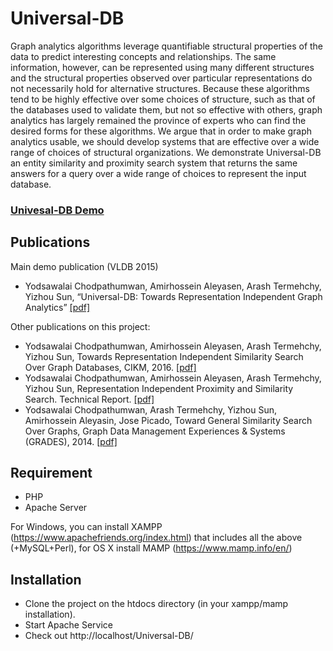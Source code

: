 # Universal-DB

Graph analytics algorithms leverage quantifiable structural
properties of the data to predict interesting concepts and
relationships. The same information, however, can be represented
using many different structures and the structural
properties observed over particular representations do not
necessarily hold for alternative structures. Because these
algorithms tend to be highly effective over some choices of
structure, such as that of the databases used to validate
them, but not so effective with others, graph analytics has
largely remained the province of experts who can find the
desired forms for these algorithms. We argue that in order
to make graph analytics usable, we should develop systems
that are effective over a wide range of choices of structural
organizations. We demonstrate Universal-DB an entity similarity
and proximity search system that returns the same
answers for a query over a wide range of choices to represent
the input database.

### [Univesal-DB Demo](http://universal-db.herokuapp.com)

## Publications
Main demo publication (VLDB 2015)
- Yodsawalai Chodpathumwan, Amirhossein Aleyasen, Arash Termehchy, Yizhou Sun, “Universal-DB: Towards Representation Independent Graph Analytics” [\[pdf\]](http://web.engr.oregonstate.edu/~termehca/universal-vldb15.pdf)

Other publications on this project:
- Yodsawalai Chodpathumwan, Amirhossein Aleyasen, Arash Termehchy, Yizhou Sun, Towards Representation Independent Similarity Search Over Graph Databases, CIKM, 2016. [\[pdf\]](http://localhost:81/Homepage/data/pubs/cikm16.pdf)
- Yodsawalai Chodpathumwan, Amirhossein Aleyasen, Arash Termehchy, Yizhou Sun, Representation Independent Proximity and Similarity Search. Technical Report. [\[pdf\]](http://arxiv.org/abs/1508.03763)
- Yodsawalai Chodpathumwan, Arash Termehchy, Yizhou Sun, Amirhossein Aleyasin, Jose Picado, Toward General Similarity Search Over Graphs, Graph Data Management Experiences & Systems (GRADES), 2014. [\[pdf\]](http://event.cwi.nl/grades2014/12-chodpathumwan.pdf)


## Requirement
 - PHP
 - Apache Server
 
For Windows, you can install XAMPP (https://www.apachefriends.org/index.html) that includes all the above (+MySQL+Perl), for OS X install MAMP (https://www.mamp.info/en/)

## Installation
 - Clone the project on the htdocs directory (in your xampp/mamp installation).
 - Start Apache Service
 - Check out http://localhost/Universal-DB/
